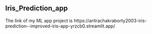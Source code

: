 <h2>Iris_Prediction_app</h2>

<p>The link of my ML app project is https://aritrachakraborty2003-iris-prediction--improved-iris-app-yrzcb0.streamlit.app/</p>
